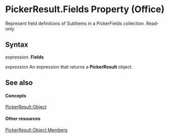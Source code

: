 
# PickerResult.Fields Property (Office)

Represent field definitions of SubItems in a PickerFields collection. Read-only


## Syntax

 _expression_. **Fields**

 _expression_ An expression that returns a **PickerResult** object.


## See also


#### Concepts


[PickerResult Object](5229d2ad-a32e-a864-9de4-dc651199ff58.md)
#### Other resources


[PickerResult Object Members](3d04c242-a306-c3f6-34e4-6c5a590a369f.md)
